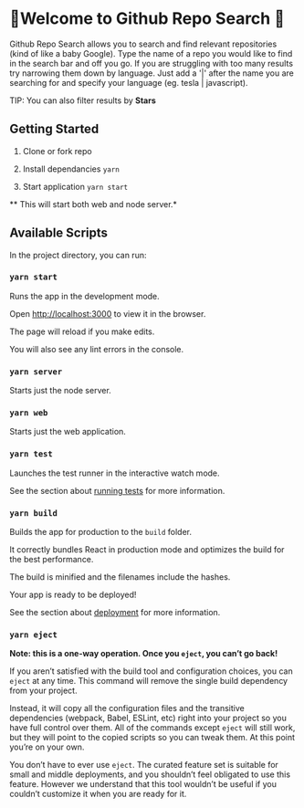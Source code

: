 
# 🎉Welcome to Github Repo Search 🎉




Github Repo Search allows you to search and find relevant repositories (kind of like a baby Google). Type the name of a repo you would like to find in the search bar and off you go. If you are struggling with too many results try narrowing them down by language. Just add a '|' after the name you are searching for and specify your language (eg. tesla | javascript).



TIP: You can also filter results by **Stars**



## Getting Started

1. Clone or fork repo

2. Install dependancies `yarn`

3. Start application `yarn start`

** This will start both web and node server.*






## Available Scripts



In the project directory, you can run:



### `yarn start`



Runs the app in the development mode.<br  />



Open [http://localhost:3000](http://localhost:3000) to view it in the browser.





The page will reload if you make edits.<br  />



You will also see any lint errors in the console.



### `yarn server`



Starts just the node server.




### `yarn web`



Starts just the web application.



### `yarn test`





Launches the test runner in the interactive watch mode.<br  />



See the section about [running tests](https://facebook.github.io/create-react-app/docs/running-tests) for more information.





### `yarn build`





Builds the app for production to the `build` folder.<br  />



It correctly bundles React in production mode and optimizes the build for the best performance.





The build is minified and the filenames include the hashes.<br  />



Your app is ready to be deployed!





See the section about [deployment](https://facebook.github.io/create-react-app/docs/deployment) for more information.





### `yarn eject`





**Note: this is a one-way operation. Once you `eject`, you can’t go back!**





If you aren’t satisfied with the build tool and configuration choices, you can `eject` at any time. This command will remove the single build dependency from your project.





Instead, it will copy all the configuration files and the transitive dependencies (webpack, Babel, ESLint, etc) right into your project so you have full control over them. All of the commands except `eject` will still work, but they will point to the copied scripts so you can tweak them. At this point you’re on your own.





You don’t have to ever use `eject`. The curated feature set is suitable for small and middle deployments, and you shouldn’t feel obligated to use this feature. However we understand that this tool wouldn’t be useful if you couldn’t customize it when you are ready for it.

